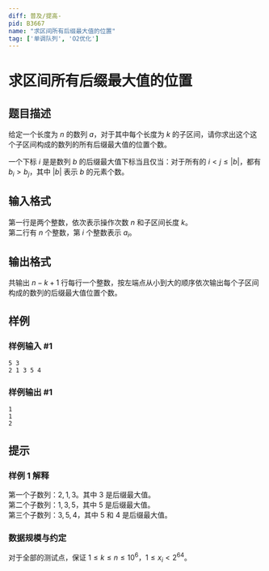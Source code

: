```yaml
---
diff: 普及/提高-
pid: B3667
name: "求区间所有后缀最大值的位置"
tag: ['单调队列', 'O2优化']
---
```

# 求区间所有后缀最大值的位置
## 题目描述

给定一个长度为 $n$ 的数列 $a$，对于其中每个长度为 $k$ 的子区间，请你求出这个这个子区间构成的数列的所有后缀最大值的位置个数。

一个下标 $i$ 是是数列 $b$ 的后缀最大值下标当且仅当：对于所有的 $i < j \leq |b|$，都有 $b_i > b_j$，其中 $|b|$ 表示 $b$ 的元素个数。

## 输入格式

第一行是两个整数，依次表示操作次数 $n$ 和子区间长度 $k$。  
第二行有 $n$ 个整数，第 $i$ 个整数表示 $a_i$。
## 输出格式

共输出 $n - k + 1$ 行每行一个整数，按左端点从小到大的顺序依次输出每个子区间构成的数列的后缀最大值位置个数。
## 样例

### 样例输入 #1
```
5 3
2 1 3 5 4
```
### 样例输出 #1
```
1
1
2
```
## 提示

### 样例 1 解释

第一个子数列：$2, 1, 3$。其中 $3$ 是后缀最大值。  
第二个子数列：$1, 3, 5$，其中 $5$ 是后缀最大值。  
第三个子数列：$3,5,4$，其中 $5$ 和 $4$ 是后缀最大值。

### 数据规模与约定

对于全部的测试点，保证 $1 \leq k \leq n \leq 10^6$，$1 \leq x_i \lt 2^{64}$。
